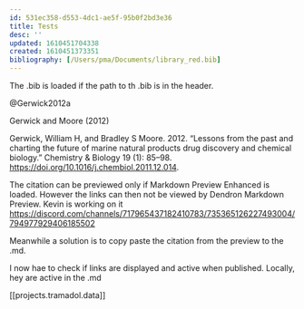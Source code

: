 ```yaml
---
id: 531ec358-d553-4dc1-ae5f-95b0f2bd3e36
title: Tests
desc: ''
updated: 1610451704338
created: 1610451373351
bibliography: [/Users/pma/Documents/library_red.bib]
---
```


The .bib is loaded if the path to th .bib is in the header.

@Gerwick2012a

Gerwick and Moore (2012)

Gerwick, William H, and Bradley S Moore. 2012. “Lessons from the past and charting the future of marine natural products drug discovery and chemical biology.” Chemistry & Biology 19 (1): 85–98. https://doi.org/10.1016/j.chembiol.2011.12.014.


The citation can be previewed only if Markdown Preview Enhanced is loaded. However the links can then not be viewed by Dendron Markdown Preview. Kevin is working on it https://discord.com/channels/717965437182410783/735365126227493004/794977929406185502

Meanwhile a solution is to copy paste the citation from the preview to the .md.

I now hae to check if links are displayed and active when published.
Locally, hey are active in the .md


[[projects.tramadol.data]]


